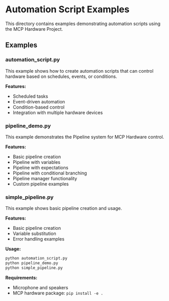 # Automation Script Examples

This directory contains examples demonstrating automation scripts using the MCP Hardware Project.

## Examples

### automation_script.py

This example shows how to create automation scripts that can control hardware based on schedules, events, or conditions.

**Features:**
- Scheduled tasks
- Event-driven automation
- Condition-based control
- Integration with multiple hardware devices

### pipeline_demo.py

This example demonstrates the Pipeline system for MCP Hardware control.

**Features:**
- Basic pipeline creation
- Pipeline with variables
- Pipeline with expectations
- Pipeline with conditional branching
- Pipeline manager functionality
- Custom pipeline examples

### simple_pipeline.py

This example shows basic pipeline creation and usage.

**Features:**
- Basic pipeline creation
- Variable substitution
- Error handling examples

**Usage:**
```bash
python automation_script.py
python pipeline_demo.py
python simple_pipeline.py
```

**Requirements:**
- Microphone and speakers
- MCP hardware package: `pip install -e .`
